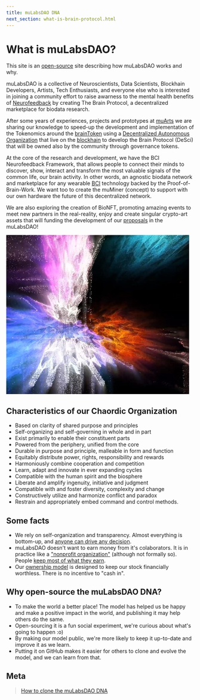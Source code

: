 ```yaml
---
title: muLabsDAO DNA
next_section: what-is-brain-protocol.html
---
```


What is muLabsDAO?
==================

This site is an [open-source](http://en.wikipedia.org/wiki/Open_source) site describing how muLabsDAO works and why.

muLabsDAO is a collective of Neuroscientists, Data Scientists, Blockhain Developers, Artists, Tech Enthusiasts, and everyone else who is interested in joining a community effort to raise awarness to the mental health benefits of [Neurofeedback](https://en.wikipedia.org/wiki/Neurofeedback) by creating The Brain Protocol, a decentralized marketplace for biodata research.

After some years of experiences, projects and prototypes at [muArts](https://muarts.tech) we are sharing our knowledge to speed-up the development and implementation of the Tokenomics around the [brainToken](https://muarts.tech/braintoken/) using a [Decentralized Autonomous Organization](https://en.wikipedia.org/wiki/Decentralized_autonomous_organization) that live on the [blockhain](https://en.wikipedia.org/wiki/Blockchain) to develop the Brain Protocol (DeSci) that will be owned also by the community through governance tokens.

At the core of the research and development, we have the BCI Neurofeedback Framework, that allows people to connect their minds to discover, show, interact and transform the most valuable signals of the common life, our brain activity. In other words, an agnostic biodata network and marketplace for any wearable [BCI](https://en.wikipedia.org/wiki/Brain%E2%80%93computer_interface) technology backed by the Proof-of-Brain-Work. We want too to create the muMiner (concept) to support with our own hardware the future of this decentralized network. 

We are also exploring the creation of BioNFT, promoting amazing events to meet new partners in the real-reality, enjoy and create singular crypto-art assets that will funding the development of our [proposals](proposals.html) in the muLabsDAO! 

![BioNFT](../assets/1stBioNFTx.jpg "BioNFT")

Characteristics of our Chaordic Organization
-------------------------------------------- 

-   Based on clarity of shared purpose and principles
-   Self-organizing and self-governing in whole and in part
-   Exist primarily to enable their constituent parts
-   Powered from the periphery, unified from the core
-   Durable in purpose and principle, malleable in form and function
-   Equitably distribute power, rights, responsibility and rewards
-   Harmoniously combine cooperation and competition
-   Learn, adapt and innovate in ever expanding cycles
-   Compatible with the human spirit and the biosphere
-   Liberate and amplify ingenuity, initiative and judgment
-   Compatible with and foster diversity, complexity and change
-   Constructively utilize and harmonize conflict and paradox
-   Restrain and appropriately embed command and control methods.

Some facts
----------

-   We rely on self-organization and transparency. Almost everything is bottom-up, and [anyone can drive any decision](decisions.html).
-   muLabsDAO doesn't want to earn money from it's colaborators. It is in practice like a ["nonprofit organization"](https://en.wikipedia.org/wiki/Nonprofit_organization) (although not formally so). People [keep most of what they earn](economic-model.html).
-   Our [ownership model](ownership-model.html) is designed to keep our stock financially worthless. There is no incentive to "cash in".

Why open-source the muLabsDAO DNA?
----------------------------------

-   To make the world a better place! The model has helped us be happy and make a positive impact in the world, and publishing it may help others do the same.
-   Open-sourcing it is a fun social experiment, we're curious about what's going to happen :o)
-   By making our model public, we're more likely to keep it up-to-date and improve it as we learn.
-   Putting it on GitHub makes it easier for others to clone and evolve the model, and we can learn from that.

Meta
----

> [How to clone the muLabsDAO DNA](how-to-copy.html)